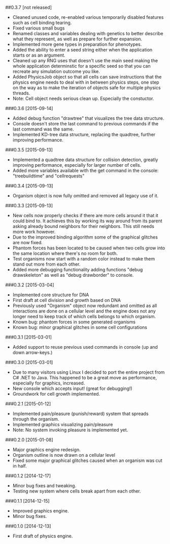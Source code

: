 ##0.3.7 [not released]
* Cleaned unused code, re-enabled various temporarily disabled features such as cell binding tearing.
* Fixed various small bugs
* Renamed classes and variables dealing with genetics to better describe what they represent, as well as prepare for further expansion.
* Implemented more gene types in preparation for phenotypes.
* Added the ability to enter a seed string either when the application starts or as an argument.
* Cleaned up any RNG uses that doesn't use the main seed making the whole application determinstic for a specific seed so that you can recreate any simulation outcome you like.
* Added PhysicsJob object so that all cells can save instructions that the physics engine needs to deal with in between physics steps, one step on the way as to make the iteration of objects safe for multiple physics threads.
* Note: Cell object needs serious clean up. Especially the constuctor.

###0.3.6 [2015-09-14]
* Added debug function "drawtree" that visualizes the tree data structure.
* Console doesn't store the last command to previous commands if the last command was the same.
* Implemented KD-tree data structure, replacing the quadtree, further improving performance.

###0.3.5 [2015-09-13]
* Implemented a quadtree data structure for collision detection, greatly improving performance, especially for larger number of cells.
* Added more variables available with the get command in the console: "treebuildtime" and "cellrequests"

###0.3.4 [2015-09-13]
* Organism object is now fully omitted and removed all legacy use of it.

###0.3.3 [2015-09-13]
* New cells now properly checks if there are more cells around it that it could bind to. It achieves this by working its way around from its parent asking already bound neighbors for  their neighbors. This still needs more work however.
* Due to the improved binding algorithm some of the graphical glitches are now fixed.
* Phantom forces has been located to be caused when two cells grow into the same location where there's no room for both.
* Test organisms now start with a random color instead to make them stand out more from each other.
* Added more debugging functionality adding functions "debug drawskeleton" as well as "debug drawborder" to console.

###0.3.2 [2015-03-04]
* Implemented core structure for DNA
* First draft at cell division and growth based on DNA
* Previously used "Organism" object now redundant and omitted as all interactions are done on a cellular level and the engine does not any longer need to keep track of which cells belongs to which organism.
* Known bug: phantom forces in some generated organisms
* Known bug: minor graphical glitches in some cell configurations

###0.3.1 [2015-03-01]
* Added support to reuse previous used commands in console (up and down arrow-keys.)

###0.3.0 [2015-03-01]
* Due to many visitors using Linux I decided to port the entire project from C# .NET to Java. This happened to be a great move as performance, especially for graphics, increased.
* New console which accepts input! (great for debugging!)
* Groundwork for cell growth implemented.

###0.2.1 [2015-01-12]
* Implemented pain/pleasure (punish/reward) system that spreads through the organism.
* Implemented graphics visualizing pain/pleasure
* Note: No system invoking pleasure is implemented yet.

###0.2.0 [2015-01-08]
* Major graphics engine redesign.
* Organism outline is now drawn on a cellular level
* Fixed some major graphical glitches caused when an organism was cut in half.

###0.1.2 [2014-12-17]
* Minor bug fixes and tweaking.
* Testing new system where cells break apart from each other.

###0.1.1 [2014-12-15]
* Improved graphics engine.
* Minor bug fixes.

###0.1.0 [2014-12-13]
* First draft of physics engine.